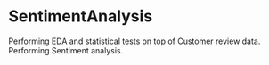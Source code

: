 # SentimentAnalysis
Performing EDA and statistical tests on top of Customer review data. Performing Sentiment analysis.  

